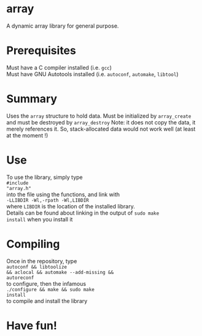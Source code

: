 # array
A dynamic array library for general purpose.
# Prerequisites
  Must have a C compiler installed (i.e. <code>gcc</code>)<br>
  Must have GNU Autotools installed (i.e. <code>autoconf</code>, <code>automake</code>, <code>libtool</code>)
# Summary
  Uses the <code>array</code> structure to hold data. 
  Must be initialized by <code>array_create</code>
  and must be destroyed by <code>array_destroy</code>
  Note: it does not copy the data, it merely references it. So, stack-allocated data would not work well (at least at the moment !)
# Use
  To use the library, simply type
  <br><code>#include "array.h"</code><br>
  into the file using the functions, and link with <br><code>-LLIBDIR -Wl,-rpath -Wl,LIBDIR</code><br> where <code>LIBDIR</code> is the location of the installed library.<br>
  Details can be found about linking in the output of <code>sudo make install</code> when you install it
# Compiling
  Once in the repository, type <br><code>autoconf && libtoolize && aclocal && automake --add-missing && autoreconf</code><br> to configure, then the infamous <br><code>./configure && make && sudo make install</code><br> to compile and install the library
# Have fun!
